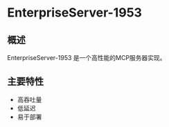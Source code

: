 # EnterpriseServer-1953

## 概述

EnterpriseServer-1953 是一个高性能的MCP服务器实现。

## 主要特性

- 高吞吐量
- 低延迟
- 易于部署
